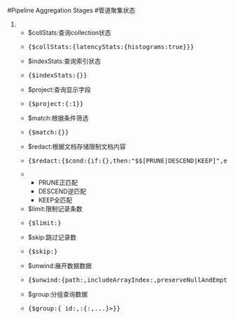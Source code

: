#Pipeline Aggregation Stages
#管道聚集状态
<ol>
	<li>
		<ul>
			<li>$collStats:查询collection状态</li>
			<li><pre>{$collStats:{latencyStats:{histograms:true}}}</pre></li>
		</ul>
		<ul>
			<li>$indexStats:查询索引状态</li>
			<li><pre>{$indexStats:{}}</pre></li>
		</ul>
		<ul>
			<li>$project:查询显示字段</li>
			<li><pre>{$project:{<conditions>:1}}</pre></li>
		</ul>
		<ul>
			<li>$match:根据条件筛选</li>
			<li><pre>{$match:{<query>}}</pre></li>
		</ul>
		<ul>
			<li>$redact:根据文档存储限制文档内容</li>
			<li><pre>{$redact:{$cond:{if:{<query>},then:"$$[PRUNE|DESCEND|KEEP]",else:"$$[PRUNE|DESCEND|KEEP]"}}}</pre></li>
				<li>
					<ul>
						<li>PRUNE正匹配</li>
						<li>DESCEND逆匹配</li>
						<li>KEEP全匹配</li>
					</ul>
				</li>
		</ul>
		<ul>
			<li>$limit:限制记录条数</li>
			<li><pre>{$limit:<Number>}</pre></li>
		</ul>
		<ul>
			<li>$skip:跳过记录数</li>
			<li><pre>{$skip:<Number>}</pre></li>
		</ul>
		<ul>
			<li>$unwind:展开数据数据</li>
			<li><pre>{$unwind:{path:<field>,includeArrayIndex:<arrayfield>,preserveNullAndEmptyArrays:true}}</pre></li>
		</ul>
		<ul>
			<li>$group:分组查询数据</li>
			<li><pre>{$group:{_id:<expression>,<field1>:{<accumulator1>:<expression1>,...}>}}</pre></li>
		</ul>
	</li>
</ol>